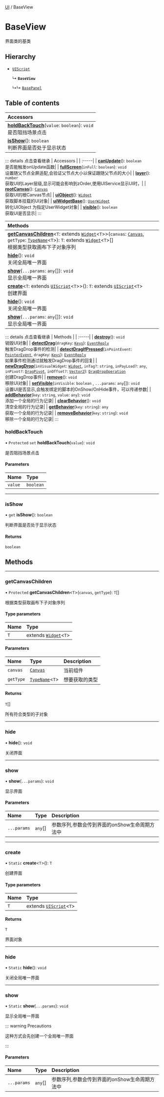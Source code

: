 [UI](../groups/Extension.UI.md) / BaseView

# BaseView <Badge type="tip" text="Class" /> <Score text="BaseView" />

界面类的基类

## Hierarchy

- [`UIScript`](mw.UIScript.md)

  ↳ **`BaseView`**

  ↳↳ [`BasePanel`](mwext.BasePanel.md)

## Table of contents

| Accessors |
| :-----|
| **[holdBackTouch](mwext.BaseView.md#holdbacktouch)**(`value`: `boolean`): `void` <br> 是否阻挡场景点击|
| **[isShow](mwext.BaseView.md#isshow)**(): `boolean` <br> 判断界面是否处于显示状态|


::: details 点击查看继承
| Accessors |
| :-----|
| **[canUpdate](mw.UIScript.md#canupdate)**(): `boolean` <br> 是否能触发onUpdate函数|
| **[fullScreen](mw.UIScript.md#fullscreen)**(`inFull`: `boolean`): `void` <br> 设置随父节点全屏适配,会验证父节点大小以保证跟随父节点的大小|
| **[layer](mw.UIScript.md#layer)**(): `number` <br> 获取UI的Layer层级,显示可能会影响到zOrder,使用UIService显示UI时，|
| **[rootCanvas](mw.UIScript.md#rootcanvas)**(): [`Canvas`](mw.Canvas.md) <br> 获取UI的根Canvas节点|
| **[uiObject](mw.UIScript.md#uiobject)**(): [`Widget`](mw.Widget.md) <br> 获取脚本挂载的UI对象|
| **[uiWidgetBase](mw.UIScript.md#uiwidgetbase)**(): [`UserWidget`](mw.UserWidget.md) <br> 转化UIObject 为指定UserWidget对象|
| **[visible](mw.UIScript.md#visible)**(): `boolean` <br> 获取UI是否显示|
:::


| Methods |
| :-----|
| **[getCanvasChildren](mwext.BaseView.md#getcanvaschildren)**<`T`: extends [`Widget`](mw.Widget.md)<`T`\>\>(`canvas`: [`Canvas`](mw.Canvas.md), `getType`: [`TypeName`](../interfaces/mw.TypeName.md)<`T`\>): `T`: extends [`Widget`](mw.Widget.md)<`T`\>[] <br> 根据类型获取画布下子对象序列|
| **[hide](mwext.BaseView.md#hide)**(): `void` <br> 关闭全局唯一界面|
| **[show](mwext.BaseView.md#show)**(`...params`: `any`[]): `void` <br> 显示全局唯一界面|
| **[create](mwext.BaseView.md#create)**<`T`: extends [`UIScript`](mw.UIScript.md)<`T`\>\>(): `T`: extends [`UIScript`](mw.UIScript.md)<`T`\> <br> 创建界面|
| **[hide](mwext.BaseView.md#hide-1)**(): `void` <br> 关闭全局唯一界面|
| **[show](mwext.BaseView.md#show-1)**(`...params`: `any`[]): `void` <br> 显示全局唯一界面|


::: details 点击查看继承
| Methods |
| :-----|
| **[destroy](mw.UIScript.md#destroy)**(): `void` <br> 销毁UI对象|
| **[detectDrag](mw.UIScript.md#detectdrag)**(`dragKey`: [`Keys`](../enums/mw.Keys.md)): [`EventReply`](mw.EventReply.md) <br> 触发DragDrop事件的检测|
| **[detectDragIfPressed](mw.UIScript.md#detectdragifpressed)**(`inPointEvent`: [`PointerEvent`](mw.PointerEvent.md), `dragKey`: [`Keys`](../enums/mw.Keys.md)): [`EventReply`](mw.EventReply.md) <br> 如果事件检测通过就触发DragDrop事件的回复|
| **[newDragDrop](mw.UIScript.md#newdragdrop)**(`inVisualWidget`: [`Widget`](mw.Widget.md), `inTag?`: `string`, `inPayLoad?`: `any`, `inPivot?`: [`DragPivot`](../enums/mw.DragPivot.md), `inOffset?`: [`Vector2`](mw.Vector2.md)): [`DragDropOperation`](mw.DragDropOperation.md) <br> 创建DragDrop事件|
| **[remove](mw.UIScript.md#remove)**(): `void` <br> 移除UI对象|
| **[setVisible](mw.UIScript.md#setvisible)**(`inVisible`: `boolean` \, `...params`: `any`[]): `void` <br> 设置UI是否显示,会触发绑定的脚本的OnShow/OnHide事件，可以传递参数|
| **[addBehavior](mw.UIScript.md#addbehavior)**(`key`: `string`, `value`: `any`): `void` <br> 添加一个全局的行为记录|
| **[clearBehavior](mw.UIScript.md#clearbehavior)**(): `void` <br> 清空全局的行为记录|
| **[getBehavior](mw.UIScript.md#getbehavior)**(`key`: `string`): `any` <br> 获取一个全局的行为记录|
| **[removeBehavior](mw.UIScript.md#removebehavior)**(`key`: `string`): `void` <br> 移除一个全局的行为记录|
:::


### holdBackTouch <Score text="holdBackTouch" /> 

• `Protected` `set` **holdBackTouch**(`value`): `void`

是否阻挡场景点击

#### Parameters

| Name | Type |
| :------ | :------ |
| `value` | `boolean` |


___

### isShow <Score text="isShow" /> 

• `get` **isShow**(): `boolean`

判断界面是否处于显示状态

#### Returns

`boolean`


## Methods
___

### getCanvasChildren <Score text="getCanvasChildren" /> 

• `Protected` **getCanvasChildren**<`T`\>(`canvas`, `getType`): `T`[] <Badge type="tip" text="client" />

根据类型获取画布下子对象序列


#### Type parameters

| Name | Type |
| :------ | :------ |
| `T` | extends [`Widget`](mw.Widget.md)<`T`\> |

#### Parameters

| Name | Type | Description |
| :------ | :------ | :------ |
| `canvas` | [`Canvas`](mw.Canvas.md) |  当前组件 |
| `getType` | [`TypeName`](../interfaces/mw.TypeName.md)<`T`\> |  想要获取的类型 |

#### Returns

`T`[]

所有符合类型的子对象

___

### hide <Score text="hide" /> 

• **hide**(): `void` <Badge type="tip" text="client" />

关闭界面



___

### show <Score text="show" /> 

• **show**(`...params`): `void` <Badge type="tip" text="client" />

显示界面


#### Parameters

| Name | Type | Description |
| :------ | :------ | :------ |
| `...params` | `any`[] |  参数序列,参数会传到界面的onShow生命周期方法中 |


___

### create <Score text="create" /> 

• `Static` **create**<`T`\>(): `T` <Badge type="tip" text="client" />

创建界面


#### Type parameters

| Name | Type |
| :------ | :------ |
| `T` | extends [`UIScript`](mw.UIScript.md)<`T`\> |

#### Returns

`T`

界面对象

___

### hide <Score text="hide" /> 

• `Static` **hide**(): `void` <Badge type="tip" text="client" />

关闭全局唯一界面



___

### show <Score text="show" /> 

• `Static` **show**(`...params`): `void` <Badge type="tip" text="client" />

显示全局唯一界面

::: warning Precautions

这种方式会先创建一个全局唯一界面

:::


#### Parameters

| Name | Type | Description |
| :------ | :------ | :------ |
| `...params` | `any`[] |  参数序列,参数会传到界面的onShow生命周期方法中 |


